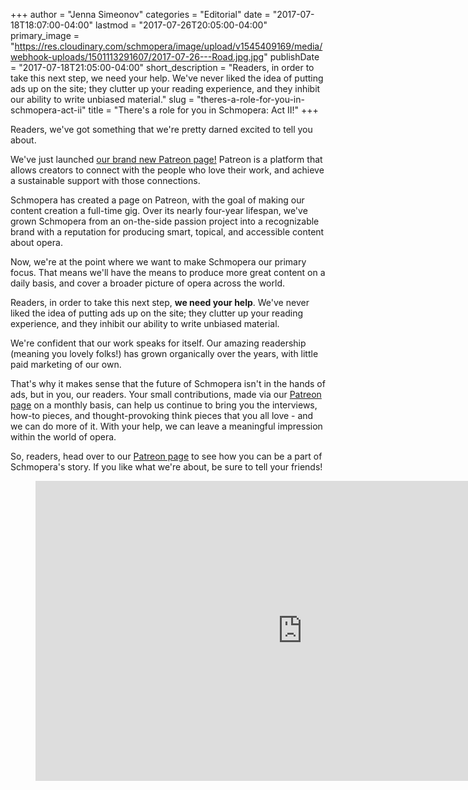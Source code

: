 +++
author = "Jenna Simeonov"
categories = "Editorial"
date = "2017-07-18T18:07:00-04:00"
lastmod = "2017-07-26T20:05:00-04:00"
primary_image = "https://res.cloudinary.com/schmopera/image/upload/v1545409169/media/webhook-uploads/1501113291607/2017-07-26---Road.jpg.jpg"
publishDate = "2017-07-18T21:05:00-04:00"
short_description = "Readers, in order to take this next step, we need your help. We&#039;ve never liked the idea of putting ads up on the site; they clutter up your reading experience, and they inhibit our ability to write unbiased material."
slug = "theres-a-role-for-you-in-schmopera-act-ii"
title = "There&#039;s a role for you in Schmopera: Act II!"
+++

Readers, we've got something that we're pretty darned excited to tell you about.

We've just launched [our brand new Patreon page!](https://www.patreon.com/schmopera) Patreon is a platform that allows creators to connect with the people who love their work, and achieve a sustainable support with those connections.

Schmopera has created a page on Patreon, with the goal of making our content creation a full-time gig. Over its nearly four-year lifespan, we've grown Schmopera from an on-the-side passion project into a recognizable brand with a reputation for producing smart, topical, and accessible content about opera.

Now, we're at the point where we want to make Schmopera our primary focus. That means we'll have the means to produce more great content on a daily basis, and cover a broader picture of opera across the world.

Readers, in order to take this next step, **we need your help**. We've never liked the idea of putting ads up on the site; they clutter up your reading experience, and they inhibit our ability to write unbiased material.

We're confident that our work speaks for itself. Our amazing readership (meaning you lovely folks!) has grown organically over the years, with little paid marketing of our own. 

That's why it makes sense that the future of Schmopera isn't in the hands of ads, but in you, our readers. Your small contributions, made via our [Patreon page](https://www.patreon.com/schmopera) on a monthly basis, can help us continue to bring you the interviews, how-to pieces, and thought-provoking think pieces that you all love - and we can do more of it. With your help, we can leave a meaningful impression within the world of opera.

So, readers, head over to our [Patreon page](https://www.patreon.com/schmopera) to see how you can be a part of Schmopera's story. If you like what we're about, be sure to tell your friends!

<figure data-type="video">
<iframe width="854" height="480" src="https://www.youtube.com/embed/OWwDMluQlQw" frameborder="0" allowfullscreen></iframe>
</figure>

